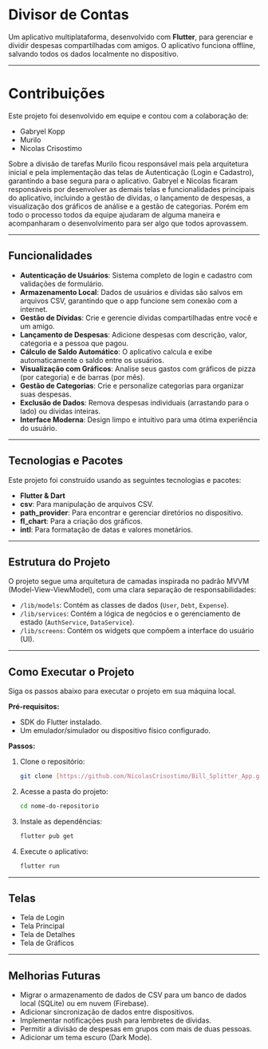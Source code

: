 # Divisor de Contas

Um aplicativo multiplataforma, desenvolvido com **Flutter**, para gerenciar e dividir despesas compartilhadas com amigos. O aplicativo funciona offline, salvando todos os dados localmente no dispositivo.

---

# Contribuições

Este projeto foi desenvolvido em equipe e contou com a colaboração de:

* Gabryel Kopp
* Murilo
* Nicolas Crisostimo

Sobre a divisão de tarefas Murilo ficou responsável mais pela arquitetura inicial e pela implementação das telas de Autenticação (Login e Cadastro), garantindo a base segura para o aplicativo. Gabryel e Nicolas ficaram responsáveis por desenvolver as demais telas e funcionalidades principais do aplicativo, incluindo a gestão de dívidas, o lançamento de despesas, a visualização dos gráficos de análise e a gestão de categorias. Porém em todo o processo todos da equipe ajudaram de alguma maneira e acompanharam o desenvolvimento para ser algo que todos aprovassem.

---

## Funcionalidades

* **Autenticação de Usuários**: Sistema completo de login e cadastro com validações de formulário.
* **Armazenamento Local**: Dados de usuários e dívidas são salvos em arquivos CSV, garantindo que o app funcione sem conexão com a internet.
* **Gestão de Dívidas**: Crie e gerencie dívidas compartilhadas entre você e um amigo.
* **Lançamento de Despesas**: Adicione despesas com descrição, valor, categoria e a pessoa que pagou.
* **Cálculo de Saldo Automático**: O aplicativo calcula e exibe automaticamente o saldo entre os usuários.
* **Visualização com Gráficos**: Analise seus gastos com gráficos de pizza (por categoria) e de barras (por mês).
* **Gestão de Categorias**: Crie e personalize categorias para organizar suas despesas.
* **Exclusão de Dados**: Remova despesas individuais (arrastando para o lado) ou dívidas inteiras.
* **Interface Moderna**: Design limpo e intuitivo para uma ótima experiência do usuário.

---

## Tecnologias e Pacotes

Este projeto foi construído usando as seguintes tecnologias e pacotes:

* **Flutter & Dart**
* **csv**: Para manipulação de arquivos CSV.
* **path_provider**: Para encontrar e gerenciar diretórios no dispositivo.
* **fl_chart**: Para a criação dos gráficos.
* **intl**: Para formatação de datas e valores monetários.

---

## Estrutura do Projeto

O projeto segue uma arquitetura de camadas inspirada no padrão MVVM (Model-View-ViewModel), com uma clara separação de responsabilidades:

* `/lib/models`: Contém as classes de dados (`User`, `Debt`, `Expense`).
* `/lib/services`: Contém a lógica de negócios e o gerenciamento de estado (`AuthService`, `DataService`).
* `/lib/screens`: Contém os widgets que compõem a interface do usuário (UI).

---

## Como Executar o Projeto

Siga os passos abaixo para executar o projeto em sua máquina local.

**Pré-requisitos:**

* SDK do Flutter instalado.
* Um emulador/simulador ou dispositivo físico configurado.

**Passos:**

1.  Clone o repositório:
    ```bash
    git clone [https://github.com/NicolasCrisostimo/Bill_Splitter_App.git]
    ```

2.  Acesse a pasta do projeto:
    ```bash
    cd nome-do-repositorio
    ```

3.  Instale as dependências:
    ```bash
    flutter pub get
    ```

4.  Execute o aplicativo:
    ```bash
    flutter run
    ```

---

## Telas

* Tela de Login
* Tela Principal
* Tela de Detalhes
* Tela de Gráficos

---

## Melhorias Futuras

* Migrar o armazenamento de dados de CSV para um banco de dados local (SQLite) ou em nuvem (Firebase).
* Adicionar sincronização de dados entre dispositivos.
* Implementar notificações push para lembretes de dívidas.
* Permitir a divisão de despesas em grupos com mais de duas pessoas.
* Adicionar um tema escuro (Dark Mode).